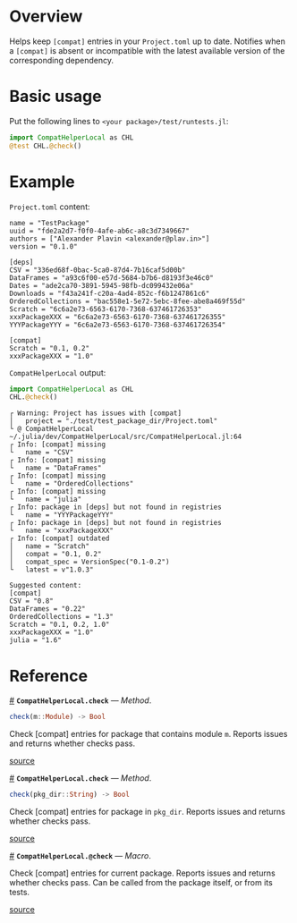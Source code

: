 
<a id='Overview'></a>

<a id='Overview-1'></a>

# Overview


Helps keep `[compat]` entries in your `Project.toml` up to date. Notifies when a `[compat]` is absent or incompatible with the latest available version of the corresponding dependency.


<a id='Basic-usage'></a>

<a id='Basic-usage-1'></a>

# Basic usage


Put the following lines to `<your package>/test/runtests.jl`:


```julia
import CompatHelperLocal as CHL
@test CHL.@check()
```


<a id='Example'></a>

<a id='Example-1'></a>

# Example


`Project.toml` content:


```
name = "TestPackage"
uuid = "fde2a2d7-f0f0-4afe-ab6c-a8c3d7349667"
authors = ["Alexander Plavin <alexander@plav.in>"]
version = "0.1.0"

[deps]
CSV = "336ed68f-0bac-5ca0-87d4-7b16caf5d00b"
DataFrames = "a93c6f00-e57d-5684-b7b6-d8193f3e46c0"
Dates = "ade2ca70-3891-5945-98fb-dc099432e06a"
Downloads = "f43a241f-c20a-4ad4-852c-f6b1247861c6"
OrderedCollections = "bac558e1-5e72-5ebc-8fee-abe8a469f55d"
Scratch = "6c6a2e73-6563-6170-7368-637461726353"
xxxPackageXXX = "6c6a2e73-6563-6170-7368-637461726355"
YYYPackageYYY = "6c6a2e73-6563-6170-7368-637461726354"

[compat]
Scratch = "0.1, 0.2"
xxxPackageXXX = "1.0"
```


`CompatHelperLocal` output:


```julia
import CompatHelperLocal as CHL
CHL.@check()
```


```
┌ Warning: Project has issues with [compat]
│   project = "./test/test_package_dir/Project.toml"
└ @ CompatHelperLocal ~/.julia/dev/CompatHelperLocal/src/CompatHelperLocal.jl:64
┌ Info: [compat] missing
└   name = "CSV"
┌ Info: [compat] missing
└   name = "DataFrames"
┌ Info: [compat] missing
└   name = "OrderedCollections"
┌ Info: [compat] missing
└   name = "julia"
┌ Info: package in [deps] but not found in registries
└   name = "YYYPackageYYY"
┌ Info: package in [deps] but not found in registries
└   name = "xxxPackageXXX"
┌ Info: [compat] outdated
│   name = "Scratch"
│   compat = "0.1, 0.2"
│   compat_spec = VersionSpec("0.1-0.2")
└   latest = v"1.0.3"

Suggested content:
[compat]
CSV = "0.8"
DataFrames = "0.22"
OrderedCollections = "1.3"
Scratch = "0.1, 0.2, 1.0"
xxxPackageXXX = "1.0"
julia = "1.6"
```


<a id='Reference'></a>

<a id='Reference-1'></a>

# Reference

<a id='CompatHelperLocal.check-Tuple{Module}' href='#CompatHelperLocal.check-Tuple{Module}'>#</a>
**`CompatHelperLocal.check`** &mdash; *Method*.



```julia
check(m::Module) -> Bool

```

Check [compat] entries for package that contains module `m`. Reports issues and returns whether checks pass.


<a target='_blank' href='https://github.com/aplavin/CompatHelperLocal.jl/blob/f0729769af637ecb7921a7f004fc2ed00a5df8bd/src/CompatHelperLocal.jl#L97' class='documenter-source'>source</a><br>

<a id='CompatHelperLocal.check-Tuple{String}' href='#CompatHelperLocal.check-Tuple{String}'>#</a>
**`CompatHelperLocal.check`** &mdash; *Method*.



```julia
check(pkg_dir::String) -> Bool

```

Check [compat] entries for package in `pkg_dir`. Reports issues and returns whether checks pass.


<a target='_blank' href='https://github.com/aplavin/CompatHelperLocal.jl/blob/f0729769af637ecb7921a7f004fc2ed00a5df8bd/src/CompatHelperLocal.jl#L41' class='documenter-source'>source</a><br>

<a id='CompatHelperLocal.@check-Tuple{}' href='#CompatHelperLocal.@check-Tuple{}'>#</a>
**`CompatHelperLocal.@check`** &mdash; *Macro*.



Check [compat] entries for current package. Reports issues and returns whether checks pass. Can be called from the package itself, or from its tests.


<a target='_blank' href='https://github.com/aplavin/CompatHelperLocal.jl/blob/f0729769af637ecb7921a7f004fc2ed00a5df8bd/src/CompatHelperLocal.jl#L101' class='documenter-source'>source</a><br>

